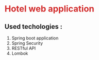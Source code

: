 <h1 style="color:#d22d2d;">Hotel web application</h1>
<h2>Used techologies :</h2>
<ol>
  <li>Spring boot application</li>
  <li>Spring Security</li>
  <li>RESTful API</li>
  <li>Lombok</li>
</ol>
